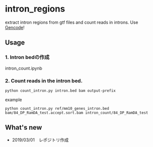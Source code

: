 # intron_regions

extract intron regions from gtf files and count reads in introns. Use [Gencode](https://www.gencodegenes.org/)!

## Usage

### 1. Intron bedの作成

intron_count.ipynb

### 2. Count reads in the intron bed.

```
python count_intron.py intron.bed bam output-prefix
```

example

```
python count_intron.py ref/mm10_genes_intron.bed bam/84_DP_RamDA_test.accept.sort.bam intron_count/84_DP_RamDA_test
```

## What's new

- 2019/03/01　レポジトリ作成
